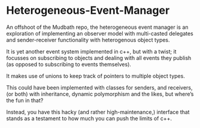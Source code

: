 # Heterogeneous-Event-Manager
An offshoot of the Mudbath repo, the heterogeneous event manager is an exploration of implementing an observer model with multi-casted delegates and sender-receiver functionality with heterogenous object types. 

It is yet another event system implemented in c++, but with a twist; it focusses on subscribing to objects and dealing with all events they publish (as opposed to subscribing to events themselves).

It makes use of unions to keep track of pointers to multiple object types.

This could have been implemented with classes for senders, and receivers, (or both) with inheritance, dynamic polymorphism and the likes, but where’s the fun in that?

Instead, you have this hacky (and rather high-maintenance,) interface that stands as a testament to how much you can push the limits of c++.

